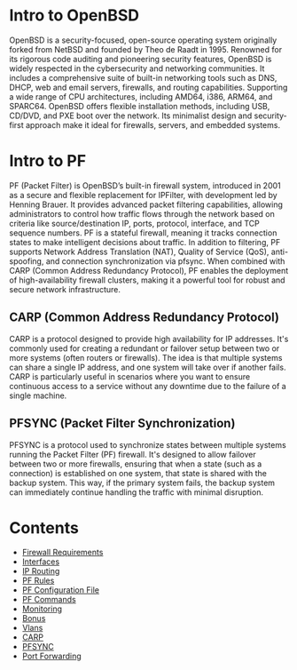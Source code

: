 # Intro to OpenBSD

  OpenBSD is a security-focused, open-source operating system originally forked from NetBSD and founded by Theo de Raadt in 1995. Renowned for its rigorous code auditing and pioneering security features, OpenBSD is widely respected in the cybersecurity and networking communities. It includes a comprehensive suite of built-in networking tools such as DNS, DHCP, web and email servers, firewalls, and routing capabilities. Supporting a wide range of CPU architectures, including AMD64, i386, ARM64, and SPARC64. OpenBSD offers flexible installation methods, including USB, CD/DVD, and PXE boot over the network. Its minimalist design and security-first approach make it ideal for firewalls, servers, and embedded systems.

# Intro to PF

  PF (Packet Filter) is OpenBSD’s built-in firewall system, introduced in 2001 as a secure and flexible replacement for IPFilter, with development led by Henning Brauer. It provides advanced packet filtering capabilities, allowing administrators to control how traffic flows through the network based on criteria like source/destination IP, ports, protocol, interface, and TCP sequence numbers. PF is a stateful firewall, meaning it tracks connection states to make intelligent decisions about traffic. In addition to filtering, PF supports Network Address Translation (NAT), Quality of Service (QoS), anti-spoofing, and connection synchronization via pfsync. When combined with CARP (Common Address Redundancy Protocol), PF enables the deployment of high-availability firewall clusters, making it a powerful tool for robust and secure network infrastructure.

## CARP (Common Address Redundancy Protocol)

  CARP is a protocol designed to provide high availability for IP addresses. It's commonly used for creating a redundant or failover setup between two or more systems (often routers or firewalls). The idea is that multiple systems can share a single IP address, and one system will take over if another fails. CARP is particularly useful in scenarios where you want to ensure continuous access to a service without any downtime due to the failure of a single machine.

## PFSYNC (Packet Filter Synchronization)

  PFSYNC is a protocol used to synchronize states between multiple systems running the Packet Filter (PF) firewall. It's designed to allow failover between two or more firewalls, ensuring that when a state (such as a connection) is established on one system, that state is shared with the backup system. This way, if the primary system fails, the backup system can immediately continue handling the traffic with minimal disruption.


# Contents
- [Firewall Requirements](#firewall-requirements)
- [Interfaces](#interfaces)
- [IP Routing](#ip-routing)
- [PF Rules](#pf-rules)
- [PF Configuration File](#pf-configuration-file)
- [PF Commands](#pf-commands)
- [Monitoring](#monitoring)
- [Bonus](#bonus)
- [Vlans](##vlans)
- [CARP](#carp)
- [PFSYNC](#pfsync)
- [Port Forwarding](##port-forwarding)
